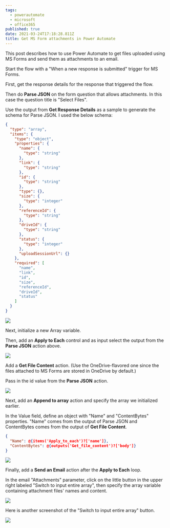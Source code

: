 ```yaml
---
tags:
  - powerautomate
  - microsoft
  - office365
published: true
date: 2021-03-24T17:18:28.811Z
title: Get MS Form attachments in Power Automate
---
```

This post describes how to use Power Automate to get files uploaded using MS Forms and send them as attachments to an email. 

Start the flow with a "When a new response is submitted" trigger for MS Forms. 

First, get the response details for the response that triggered the flow. 

Then do **Parse JSON** on the form question that allows attachments. In this case the question title is "Select Files".

Use the output from **Get Response Details** as a sample to generate the schema for Parse JSON. I used the below schema:

```json
{
  "type": "array",
  "items": {
    "type": "object",
    "properties": {
      "name": {
        "type": "string"
      },
      "link": {
        "type": "string"
      },
      "id": {
        "type": "string"
      },
      "type": {},
      "size": {
        "type": "integer"
      },
      "referenceId": {
        "type": "string"
      },
      "driveId": {
        "type": "string"
      },
      "status": {
        "type": "integer"
      },
      "uploadSessionUrl": {}
    },
    "required": [
      "name",
      "link",
      "id",
      "size",
      "referenceId",
      "driveId",
      "status"
    ]
  }
}
```



![](assets/screenshot-2021-03-24-125732.png)



Next, initialize a new Array variable. 

Then, add an **Apply to Each** control and as input select the output from the **Parse JSON** action above.

![](assets/screenshot-2021-03-24-130335.png)



Add a **Get File Content** action. (Use the OneDrive-flavored one since the files attached to MS Forms are stored in OneDrive by default.)

Pass in the id value from the **Parse JSON** action.

![](assets/screenshot-2021-03-24-130549.png)



Next, add an **Append to array** action and specify the array we initialized earlier. 

In the Value field, define an object with "Name" and "ContentBytes" properties. "Name" comes from the output of Parse JSON and ContentBytes comes from the output of **Get File Content**. 

```json
{
  "Name": @{items('Apply_to_each')?['name']}, 
  "ContentBytes": @{outputs('Get_file_content')?['body']} 
}
```

![](assets/screenshot-2021-03-24-130824.png)



Finally, add a **Send an Email** action after the **Apply to Each** loop. 

In the email "Attachments" parameter, click on the little button in the upper right labeled "Switch to input entire array", then specify the array variable containing attachment files' names and content.

![](assets/screenshot-2021-03-24-131201.png)



Here is another screenshot of the "Switch to input entire array" button.

![](assets/screenshot-2021-03-24-131303.png)